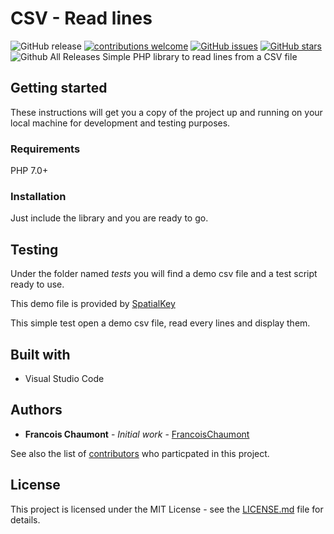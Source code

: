 # CSV - Read lines

![GitHub release](https://img.shields.io/github/release/FrancoisChaumont/csv-read.svg)
[![contributions welcome](https://img.shields.io/badge/contributions-welcome-brightgreen.svg?style=flat)](https://github.com/FrancoisChaumont/csv-read/issues)
[![GitHub issues](https://img.shields.io/github/issues/FrancoisChaumont/csv-read.svg)](https://github.com/FrancoisChaumont/csv-read/issues)
[![GitHub stars](https://img.shields.io/github/stars/FrancoisChaumont/csv-read.svg)](https://github.com/FrancoisChaumont/csv-read/stargazers)
![Github All Releases](https://img.shields.io/github/downloads/FrancoisChaumont/csv-read/total.svg)
Simple PHP library to read lines from a CSV file

## Getting started
These instructions will get you a copy of the project up and running on your local machine for development and testing purposes.

### Requirements
PHP 7.0+

### Installation
Just include the library and you are ready to go.

## Testing
Under the folder named *tests* you will find a demo csv file and a test script ready to use.

This demo file is provided by [SpatialKey](https://support.spatialkey.com/spatialkey-sample-csv-data/)

This simple test open a demo csv file, read every lines and display them.

## Built with
* Visual Studio Code

## Authors
* **Francois Chaumont** - *Initial work* - [FrancoisChaumont](https://github.com/FrancoisChaumont)

See also the list of [contributors](https://github.com/FrancoisChaumont/csv-read/graphs/contributors) who particpated in this project.

## License
This project is licensed under the MIT License - see the [LICENSE.md](LICENSE.md) file for details.

